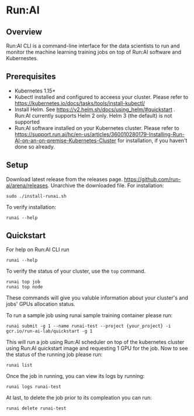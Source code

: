 # Run:AI
## Overview

Run:AI CLI is a command-line interface for the data scientists to run and monitor the machine learning training jobs on top of Run:AI software and Kubernestes.

## Prerequisites
* Kubernetes 1.15+
* Kubectl installed and configured to acceess your cluster. Please refer to https://kubernetes.io/docs/tasks/tools/install-kubectl/
* Install Helm. See https://v2.helm.sh/docs/using_helm/#quickstart . Run:AI currently supports Helm 2 only. Helm 3 (the default) is not supported
* Run:AI software installed on your Kubernetes cluster. Please refer to https://support.run.ai/hc/en-us/articles/360010280179-Installing-Run-AI-on-an-on-premise-Kubernetes-Cluster for installation, if you haven't done so already.
## Setup

Download latest release from the releases page. https://github.com/run-ai/arena/releases. Unarchive the downloaded file.
For installation:
```
sudo ./install-runai.sh
```
To verify installation:
```
runai --help
```
## Quickstart

For help on Run:AI CLI run
```
runai --help
```
To verify the status of your cluster, use the `top` command.
```
runai top job
runai top node
```
These commands will give you valuble information about your cluster's and jobs' GPUs allocation status.

To run a sample job using runai sample training container please run:
```
runai submit -g 1 --name runai-test --project {your_project} -i gcr.io/run-ai-lab/quickstart -g 1
```
This will run a job using Run:AI scheduler on top of the kubernetes cluster using Run:AI quickstart image and requesting 1 GPU for the job. Now to see the status of the running job please run:
```
runai list
```
Once the job in running, you can view its logs by running:
```
runai logs runai-test
```
At last, to delete the job prior to its compleation you can run:
```
runai delete runai-test
```